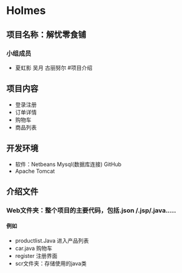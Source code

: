 # Holmes
## 项目名称：解忧零食铺
### 小组成员
* 夏虹影 吴月 古丽努尔
#项目介绍
## 项目内容
* 登录注册 
* 订单详情
* 购物车
* 商品列表
## 开发环境
* 软件：Netbeans Mysql(数据库连接) GitHub 
* Apache Tomcat 
## 介绍文件
### Web文件夹：整个项目的主要代码，包括.json /.jsp/.java..... 
#### 例如  
* productlist.Java 进入产品列表
* car.java 购物车
* register 注册界面
* scr文件夹：存储使用的java类

